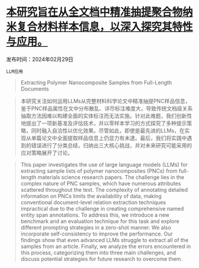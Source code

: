 # [本研究旨在从全文档中精准抽提聚合物纳米复合材料样本信息，以深入探究其特性与应用。](https://arxiv.org/abs/2403.00260)

发布时间：2024年02月29日

`LLM应用`

> Extracting Polymer Nanocomposite Samples from Full-Length Documents

> 本研究关注如何运用LLMs从完整材料科学论文中精准抽提PNC样品信息，鉴于PNC样品属性在文中分布散乱、详尽标注难度大，导致传统文档级关系抽取方法因难以构建全面的实体标注而无法实施。针对此难题，我们创新性地提出了一项新基准及评估技术，并以零样本学习的方式探究了多种提示策略，同时融入自洽性以优化效果。尽管如此，即使是最先进的LLMs，在实现从单篇论文中全面提取样品信息上仍显力有未逮。最后，我们将实践中遇到的错误进行了分类总结，归纳出三大核心挑战，并对未来研究可能采用的应对策略展开了讨论。

> This paper investigates the use of large language models (LLMs) for extracting sample lists of polymer nanocomposites (PNCs) from full-length materials science research papers. The challenge lies in the complex nature of PNC samples, which have numerous attributes scattered throughout the text. The complexity of annotating detailed information on PNCs limits the availability of data, making conventional document-level relation extraction techniques impractical due to the challenge in creating comprehensive named entity span annotations. To address this, we introduce a new benchmark and an evaluation technique for this task and explore different prompting strategies in a zero-shot manner. We also incorporate self-consistency to improve the performance. Our findings show that even advanced LLMs struggle to extract all of the samples from an article. Finally, we analyze the errors encountered in this process, categorizing them into three main challenges, and discuss potential strategies for future research to overcome them.